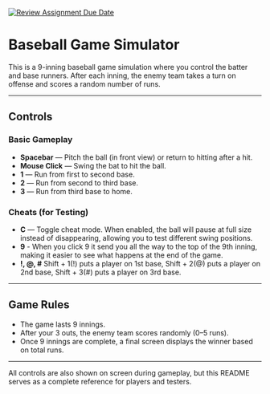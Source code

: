 [![Review Assignment Due Date](https://classroom.github.com/assets/deadline-readme-button-22041afd0340ce965d47ae6ef1cefeee28c7c493a6346c4f15d667ab976d596c.svg)](https://classroom.github.com/a/YxXKqIeT)

#  Baseball Game Simulator

This is a 9-inning baseball game simulation where you control the batter and base runners. After each inning, the enemy team takes a turn on offense and scores a random number of runs.

---

## Controls

### Basic Gameplay
- **Spacebar** — Pitch the ball (in front view) or return to hitting after a hit.
- **Mouse Click** — Swing the bat to hit the ball.
- **1** — Run from first to second base.
- **2** — Run from second to third base.
- **3** — Run from third base to home.

### Cheats (for Testing)
- **C** — Toggle cheat mode. When enabled, the ball will pause at full size instead of disappearing, allowing you to test different swing positions.
- **9** - When you click 9 it send you all the way to the top of the 9th inning, making it easier to see what happens at the end of the game.
- **!, @, #** Shift + 1(!) puts a player on 1st base, Shift + 2(@) puts a player on 2nd base, Shift + 3(#) puts a player on 3rd base.
---

## Game Rules

- The game lasts 9 innings.
- After your 3 outs, the enemy team scores randomly (0–5 runs).
- Once 9 innings are complete, a final screen displays the winner based on total runs.

---

All controls are also shown on screen during gameplay, but this README serves as a complete reference for players and testers.
